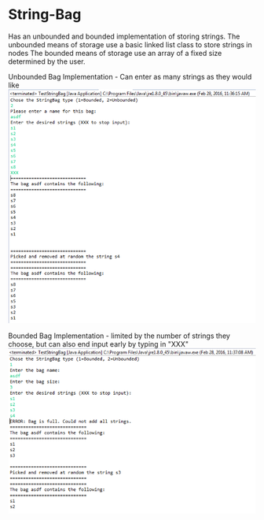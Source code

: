 # String-Bag
Has an unbounded and bounded implementation of storing strings. 
The unbounded means of storage use a basic linked list class to store strings in nodes
The bounded means of storage use an array of a fixed size determined by the user. 

Unbounded Bag Implementation - Can enter as many strings as they would like
![unbounded bag](https://raw.githubusercontent.com/m-windle/String-Bag/master/screenshots/unbounded.PNG)

Bounded Bag Implementation - limited by the number of strings they choose, but can also end input early by typing in "XXX"
![bounded bag](https://raw.githubusercontent.com/m-windle/String-Bag/master/screenshots/bounded.PNG)
